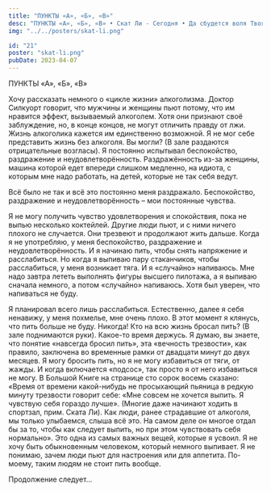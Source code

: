```yaml
---
title: "ПУНКТЫ «А», «Б», «В»"
desc: "ПУНКТЫ «А», «Б», «В» • Скат Ли - Сегодня • Да сбудется воля Твоя"
img: "../../posters/skat-li.png"

id: "21"
poster: "skat-li.png"
pubDate: 2023-04-07
---
```




ПУНКТЫ «А», «Б», «В»

Хочу рассказать немного о «цикле жизни» алкоголизма. Доктор Силкуорт говорит, что мужчины и женщины пьют потому, что им нравится эффект, вызываемый алкоголем. Хотя они признают своё заблуждение, но, в конце концов, не могут отличить правду от лжи. Жизнь алкоголика кажется им единственно возможной. Я не мог себе представить жизнь без алкоголя. Вы могли? (В зале раздаются отрицательные возгласы). Я постоянно испытывал беспокойство, раздражение и неудовлетворённость. Раздражённость из-за женщины, машина которой едет впереди слишком медленно, на идиота, с которым мне надо работать, на детей, которые не так себя ведут.

Всё было не так и всё это постоянно меня раздражало. Беспокойство, раздражение и неудовлетворённость – мои постоянные чувства.

Я не могу получить чувство удовлетворения и спокойствия, пока не выпью несколько коктейлей. Другие люди пьют, и с ними ничего плохого не случается. Они трезвеют и продолжают жить дальше. Когда я не употребляю, у меня беспокойство, раздражение и неудовлетворённость. И я начинаю пить, чтобы снять напряжение и расслабиться. Но когда я выпиваю пару стаканчиков, чтобы расслабиться, у меня возникает тяга. И я «случайно» напиваюсь. Мне надо завтра лететь выполнять фигуры высшего пилотажа, а я выпиваю сначала немного, а потом «случайно» напиваюсь. Хотя был уверен, что напиваться не буду.

Я планировал всего лишь расслабиться. Естественно, далее я себя ненавижу, у меня похмелье, мне очень плохо. В этот момент я клянусь, что пить больше не буду. Никогда! Кто на всю жизнь бросал пить? (В зале поднимаются руки). Какое-то время держусь. Я думаю, вы знаете, что понятие «навсегда бросил пить», эта «вечность трезвости», как правило, заключена во временные рамки от двадцати минут до двух месяцев. Я могу бросить пить, но я не могу избавиться от тяги, от жажды. И когда включается «подсос», так просто я от него избавиться не могу. В Большой Книге на странице сто сорок восемь сказано: «Время от времени какой-нибудь не просыхающий пьяница в редкую минуту трезвости говорит себе: «Мне совсем не хочется выпить. Я чувствую себя гораздо лучше». (Многие даже начинают ходить в спортзал, прим. Ската Ли). Как люди, ранее страдавшие от алкоголя, мы только улыбаемся, слыша всё это. На самом деле он многое отдал бы за то, чтобы как следует выпить, но при этом чувствовать себя нормально». Это одна из самых важных вещей, которые я усвоил. Я не хочу быть обыкновенным человеком, который немного выпивает. Я не понимаю, зачем люди пьют для настроения или для аппетита. По-моему, таким людям не стоит пить вообще.

Продолжение следует…




